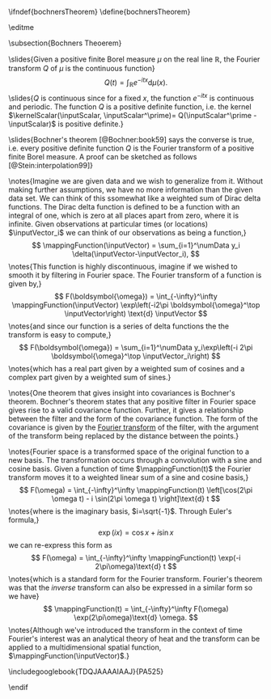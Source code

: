 \ifndef{bochnersTheorem}
\define{bochnersTheorem}

\editme

\subsection{Bochners Theoerem}

\slides{Given a positive finite Borel measure $\mu$ on the real line $\mathbb{R}$, the Fourier transform $Q$ of $\mu$ is the continuous function}
  $$
  Q(t) = \int_{\mathbb{R}} e^{-itx} \text{d} \mu(x).
  $$
\slides{$Q$ is continuous since for a fixed $x$, the function $e^{-itx}$ is continuous and periodic.  The function $Q$ is a positive definite function, i.e. the kernel $\kernelScalar(\inputScalar, \inputScalar^\prime)= Q(\inputScalar^\prime - \inputScalar)$ is positive definite.}
  
\slides{Bochner's theorem [@Bochner:book59] says the converse is true, i.e. every positive definite function $Q$ is the Fourier transform of a positive finite Borel measure.  A proof can be sketched as follows [@Stein:interpolation99]}
  
\notes{Imagine we are given data and we wish to generalize from it. Without making further assumptions, we have no more information than the given data set. We can think of this ssomewhat like a weighted sum of Dirac delta functions. The Dirac delta function is defined to be a function with an integral of one, which is zero at all places apart from zero, where it is infinite. Given observations at particular times (or locations) $\inputVector_i$ we can think of our observations as being a function,}
$$
\mappingFunction(\inputVector) = \sum_{i=1}^\numData y_i \delta(\inputVector-\inputVector_i),
$$
\notes{This function is highly discontinuous, imagine if we wished to smooth it by filtering in Fourier space. The Fourier transform of a function is given by,}
$$
F(\boldsymbol{\omega}) = \int_{-\infty}^\infty \mappingFunction(\inputVector) \exp\left(-i2\pi \boldsymbol{\omega}^\top \inputVector\right) \text{d} \inputVector
$$
\notes{and since our function is a series of delta functions the the transform is easy to compute,}
$$
F(\boldsymbol{\omega}) = \sum_{i=1}^\numData y_i\exp\left(-i 2\pi \boldsymbol{\omega}^\top \inputVector_i\right)
$$ 
\notes{which has a real part given by a weighted sum of cosines and a complex part given by a weighted sum of sines.}

\notes{One theorem that gives insight into covariances is Bochner's theorem. Bochner's theorem states that any positive filter in Fourier space gives rise to a valid covariance function. Further, it gives a relationship between the filter and the form of the covariance function. The form of the covariance is given by the [Fourier transform](http://en.wikipedia.org/wiki/Fourier_transform) of the filter, with the argument of the transform being replaced by the distance between the points.}

\notes{Fourier space is a transformed space of the original function to a new basis. The transformation occurs through a convolution with a sine and cosine basis. Given a function of time $\mappingFunction(t)$ the Fourier transform moves it to a weighted linear sum of a sine and cosine basis,}
$$
F(\omega) = \int_{-\infty}^\infty \mappingFunction(t) \left[\cos(2\pi \omega t) - i \sin(2\pi \omega t) \right]\text{d} t
$$
\notes{where is the imaginary basis, $i=\sqrt{-1}$. Through Euler's formula,}
$$
\exp(ix) = \cos x + i\sin x 
$$
we can re-express this form as 
$$
F(\omega) = \int_{-\infty}^\infty \mappingFunction(t) \exp(-i 2\pi\omega)\text{d} t
$$
\notes{which is a standard form for the Fourier transform. Fourier's theorem was that the *inverse* transform can also be expressed in a similar form so we have}
$$
\mappingFunction(t) = \int_{-\infty}^\infty F(\omega) \exp(2\pi\omega)\text{d} \omega.
$$
\notes{Although we've introduced the transform in the context of time Fourier's interest was an analytical theory of heat and the transform can be applied to a multidimensional spatial function, $\mappingFunction(\inputVector)$.}

\includegooglebook{TDQJAAAAIAAJ}{PA525}


\endif
